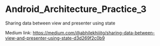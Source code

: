# Android_Architecture_Practice_3
Sharing data between view and presenter using state

Medium link: https://medium.com/@abhilekhiiitg/sharing-data-between-view-and-presenter-using-state-d3d269f2c0b9
